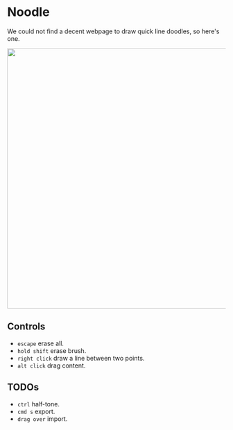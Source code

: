 # Noodle

We could not find a decent webpage to draw quick line doodles, so here's one.

<img src='https://raw.githubusercontent.com/hundredrabbits/Noodle/master/PREVIEW.png' width="600"/>

## Controls

- `escape` erase all.
- `hold shift` erase brush.
- `right click` draw a line between two points.
- `alt click` drag content.

## TODOs

- `ctrl` half-tone.
- `cmd s` export.
- `drag over` import.
